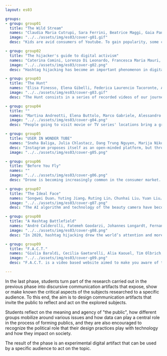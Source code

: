 ```yaml
---
layout: es03

groups:
- group: group01
  title: "The Wild Stream"
  names: "Claudia Maria Cutrupi, Sara Ferrini, Beatrice Maggi, Gaia Panfoli, Isabella Possaghi, Virgilia Ramella"
  image: "../../assets/img/es03/cover-g01.gif"
  desc: "Kids are avid consumers of Youtube. To gain popularity, some creators hide inappropriate contents in kids' most loved cartoons, manipulating them, while also eluding YouTube’s supervising systems. This phenomenon, born in 2014 and still ongoing, is called ElsaGate."

- group: group02
  title: "The hijacker's guide to digital activism"
  names: "Caterina Comini, Lorenzo Di Leonardo, Francesca Maria Mauri, Virginia Migliorini, Fabiola Papini, Sofia Peracchi, Emily Maria Salmaso"
  image: "../../assets/img/es03/cover-g02.png"
  desc: "Hashtag hijacking has become an important phenomenon in digital activism, yet many online users don’t know their way around it. This project provides aims to understand these collective actions and encourages the audience to participate in online conversations."

- group: group03
  title: "The Hunt"
  names: "Elisa Finesso, Elena Gibelli, Federica Laurencio Tacoronte, Andrea Mario Morandini, Jacopo Sironi, Marco Valli"
  image: "../../assets/img/es03/cover-g03.gif"
  desc: "The Hunt consists in a series of recorded videos of our journey through Instagram influencers’ conspiratorial content. The goal of the research is to inform the audience of the existence of verified profiles sharing misleading or false information."

- group: group04
  title: ""
  names: "Martina Andreotti, Elena Buttolo, Marco Gabriele, Alessandro Parca, Federico Pozzi, Andrea Silvano"
  image: "../../assets/img/es03/cover-g04.png"
  desc: "People going to visit movie or TV series' locations bring a growth in tourism, but they can also have a negative impact on the environment and residents. Since they aren’t meant to be tourist places, they are not prepared for the masses of people and their peculiar behaviours."

- group: group05
  title: "USER IN WONDER TUBE"
  names: "Sneha Baliga, Julia Chlastacz, Dang Trung Nguyen, Marija Nikolic, Bogdan Novakovic, Preeti Puri, Chenyun Zeng"
  desc: "Instagram proposes itself as an open-minded platform, but through the use of policies about nudity, it denies its users' freedom of expression. Our communication aim is to inform, making the users reflect: which vision of our society do we have according Instagram policies?"
  image: "../../assets/img/es03/cover-g05.png"

- group: group06
  title: "Before You Fly"
  names: ""
  image: "../../assets/img/es03/cover-g06.png"
  desc: "Drone is becoming increasingly common in the consumer market. However, many drone owners are not aware of its basic laws and regulations. Our goal is to inform and raise awareness about the regulations of drone flying for the owners."

- group: group07
  title: "The Ideal Face"
  names: "Songwei Duan，Yuting Jiang，Ruting Lin，Chunhai Liu，Yuan Liu，Xueyue Wu"
  image: "../../assets/img/es03/cover-g07.png"
  desc: "The AI algorithm and technology of the beauty camera have become mature, and people can modify facial photos through the standards provided by the algorithm. This similar beauty can be quickly copied.But it also makes the user's aesthetics convergent and boring."

- group: group08
  title: "A Hashtag Battlefield"
  names: "André Calderolli, Fatemeh Goodarzi, Johannes Longardt, Fernanda de Alba, María Paula Vargas, Priscila Yoshihara, Yunrui Zhu"
  image: "../../assets/img/es03/cover-g08.png"
  desc: "In 2020, hashtag hijacking drew the world’s attention and more than once made the news. By telling the stories of three hijacked hashtags, this project invites the user to learn more about it and reflect on the impacts it might have on the consumption of information on Twitter."

- group: group09
  title: "F.A.C.T."
  names: "Giulia Baraldi, Cecilia Gaetarelli, Alia Kaouel, Tim Olbrich, Valentina Pallacci, Alessia Rodler, Vera Salvaderi"
  image: "../../assets/img/es03/cover-g09.png"
  desc: "F.A.C.T. is a video based website aimed to make you aware of the large presence of conspiracy theory videos on TikTok. By experiencing F.A.C.T. you’ll discover how conspiracy theory videos can enter your life through TikTok without you even noticing them."

---
```


In the last phase, students turn part of the research carried out in the previous phase into discursive communication artifacts that expose, show or make known the critical aspects of the subjects researched to a specific audience. To this end, the aim is to design communication artifacts that invite the public to reflect and act on the explored subjects.

Students reflect on the meaning and agency of "the public", how different groups mobilize around various issues and how data can play a central role in the process of forming publics, and they are also encouraged to recognize the political role that their design practices play with technology and how they impact on society.

The result of the phase is an experimental digital artifact that can be used by a specific audience to act on the topic.

